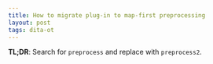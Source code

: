 ```yaml
---
title: How to migrate plug-in to map-first preprocessing
layout: post
tags: dita-ot
---
```


**TL;DR**: Search for `preprocess` and replace with `preprocess2`.

